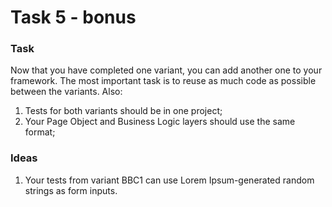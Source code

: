 # Task 5 - bonus

### Task

Now that you have completed one variant, you can add another one to your framework.
The most important task is to reuse as much code as possible between the variants. Also:

1.	Tests for both variants should be in one project;
2.	Your Page Object and Business Logic layers should use the same format;


### Ideas

1.	Your tests from variant BBC1 can use Lorem Ipsum-generated random strings as form inputs.
